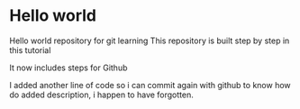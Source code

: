 # Hello world
Hello world repository for git learning 
This repository is built step by step in this tutorial

It now includes steps for Github

I added another line of code so i can commit again with github to know how do added description, i happen  to have forgotten.

